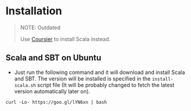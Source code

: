 # Installation

> NOTE: Outdated
>
> Use [Coursier](https://get-coursier.io) to install Scala instead.

## Scala and SBT on Ubuntu
* Just run the following command and it will download and install Scala and SBT. The version will be installed is specified in the `install-scala.sh` script file (It will be probably changed to fetch the latest version automatically later on).

```shell
curl -Lo- https://goo.gl/lYN6xn | bash 
```
